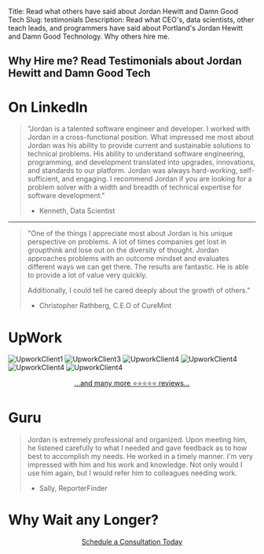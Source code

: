 Title: Read what others have said about Jordan Hewitt and Damn Good Tech
Slug: testimonials
Description: Read what CEO's, data scientists, other teach leads, and programmers have said about Portland's Jordan Hewitt and Damn Good Technology. Why others hire me.

Why Hire me? Read Testimonials about Jordan Hewitt and Damn Good Tech
---------------------------------------------------------------------

On LinkedIn
===========

> "Jordan is a talented software engineer and developer. I worked with Jordan in a
> cross-functional position. What impressed me most about Jordan was his ability to
> provide current and sustainable solutions to technical problems. His ability to
> understand software engineering, programming, and development translated into upgrades,
> innovations, and standards to our platform. Jordan was always hard-working, self-sufficient,
> and engaging. I recommend Jordan if you are looking for a problem solver with a
> width and breadth of technical expertise for software development."
>
> - Kenneth, Data Scientist

---

> "One of the things I appreciate most about Jordan is his unique perspective on problems.
> A lot of times companies get lost in groupthink and lose out on the diversity of thought.
> Jordan approaches problems with an outcome mindset and evaluates different ways we can get
> there. The results are fantastic. He is able to provide a lot of value very quickly.
> 
> Additionally, I could tell he cared deeply about the growth of others."
>
> - Christopher Rathberg, C.E.O of CureMint


UpWork
======

![UpworkClient1](https://www.upwork.com/ab/g/pub/wom/bnr/eyJwZXJzb25VaWQiOiI5MjEwNzk4MDQxNjQ0NzI4MzIiLCJjb250cmFjdFJpZCI6IjMyNDYxNzgwIiwiYmFubmVyVHlwZSI6ImNvbnRyYWN0IiwiYmFubmVyVmFyaWFudCI6ImRlZmF1bHQiLCJ3b20iOiJmbHYyIn0=)
![UpworkClient3](https://www.upwork.com/ab/g/pub/wom/bnr/eyJwZXJzb25VaWQiOiI5MjEwNzk4MDQxNjQ0NzI4MzIiLCJjb250cmFjdFJpZCI6IjI4ODU1NDM5IiwiYmFubmVyVHlwZSI6ImNvbnRyYWN0IiwiYmFubmVyVmFyaWFudCI6ImRlZmF1bHQiLCJ3b20iOiJmbHYyIn0=)
![UpworkClient4](https://www.upwork.com/ab/g/pub/wom/bnr/eyJwZXJzb25VaWQiOiI5MjEwNzk4MDQxNjQ0NzI4MzIiLCJjb250cmFjdFJpZCI6IjI2MzkzMzQ3IiwiYmFubmVyVHlwZSI6ImNvbnRyYWN0IiwiYmFubmVyVmFyaWFudCI6ImRlZmF1bHQiLCJ3b20iOiJmbHYyIn0=)
![UpworkClient4](https://www.upwork.com/ab/g/pub/wom/bnr/eyJwZXJzb25VaWQiOiI5MjEwNzk4MDQxNjQ0NzI4MzIiLCJjb250cmFjdFJpZCI6IjI1MjE5NjIyIiwiYmFubmVyVHlwZSI6ImNvbnRyYWN0IiwiYmFubmVyVmFyaWFudCI6ImRlZmF1bHQiLCJ3b20iOiJmbHYyIn0=)
![UpworkClient4](https://www.upwork.com/ab/g/pub/wom/bnr/eyJwZXJzb25VaWQiOiI5MjEwNzk4MDQxNjQ0NzI4MzIiLCJjb250cmFjdFJpZCI6IjI1NDYzNzExIiwiYmFubmVyVHlwZSI6ImNvbnRyYWN0IiwiYmFubmVyVmFyaWFudCI6ImRlZmF1bHQiLCJ3b20iOiJmbHYyIn0=)
![UpworkClient4](https://www.upwork.com/ab/g/pub/wom/bnr/eyJwZXJzb25VaWQiOiI5MjEwNzk4MDQxNjQ0NzI4MzIiLCJjb250cmFjdFJpZCI6IjI1MjkzNDUyIiwiYmFubmVyVHlwZSI6ImNvbnRyYWN0IiwiYmFubmVyVmFyaWFudCI6ImRlZmF1bHQiLCJ3b20iOiJmbHYyIn0=)

<center>
<a class="btn" href="https://www.upwork.com/freelancers/~0105fc69312e2da97a">...and many more ⭐⭐⭐⭐⭐ reviews...</a>
</center>

Guru
====

> Jordan is extremely professional and organized. Upon meeting him, he
> listened carefully to what I needed and gave feedback as to how best
> to accomplish my needs. He worked in a timely manner. I'm very impressed
> with him and his work and knowledge. Not only would I use him again, but
> I would refer him to colleagues needing work.
>
> - Sally, ReporterFinder

Why Wait any Longer?
====================

<center>
    <a href="{filename}/pages/schedule.html" class="btn btn-primary">Schedule a Consultation Today</a>
</center>